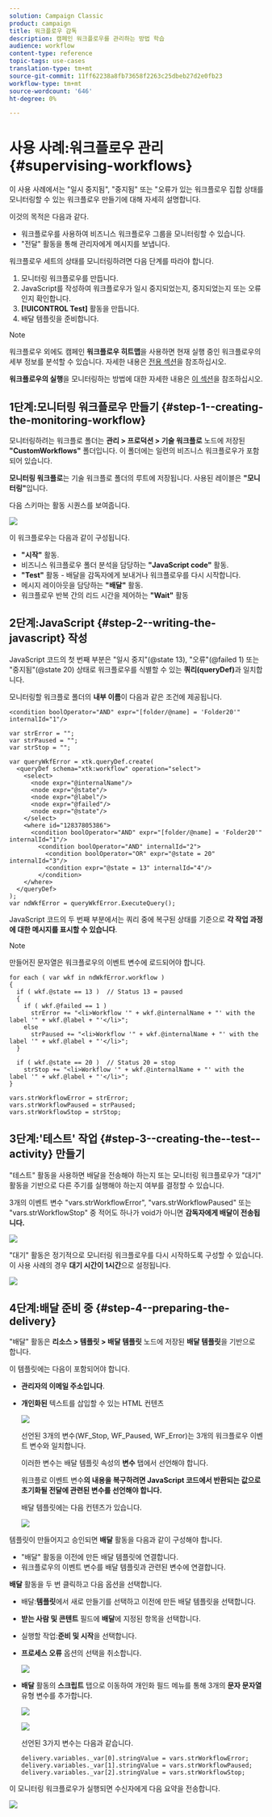 ```yaml
---
solution: Campaign Classic
product: campaign
title: 워크플로우 감독
description: 캠페인 워크플로우를 관리하는 방법 학습
audience: workflow
content-type: reference
topic-tags: use-cases
translation-type: tm+mt
source-git-commit: 11ff62238a8fb73658f2263c25dbeb27d2e0fb23
workflow-type: tm+mt
source-wordcount: '646'
ht-degree: 0%

---
```



# 사용 사례:워크플로우 관리{#supervising-workflows}

이 사용 사례에서는 &quot;일시 중지됨&quot;, &quot;중지됨&quot; 또는 &quot;오류가 있는 워크플로우 집합 상태를 모니터링할 수 있는 워크플로우 만들기에 대해 자세히 설명합니다.

이것의 목적은 다음과 같다.

* 워크플로우를 사용하여 비즈니스 워크플로우 그룹을 모니터링할 수 있습니다.
* &quot;전달&quot; 활동을 통해 관리자에게 메시지를 보냅니다.

워크플로우 세트의 상태를 모니터링하려면 다음 단계를 따라야 합니다.

1. 모니터링 워크플로우를 만듭니다.
1. JavaScript를 작성하여 워크플로우가 일시 중지되었는지, 중지되었는지 또는 오류인지 확인합니다.
1. **[!UICONTROL Test]** 활동을 만듭니다.
1. 배달 템플릿을 준비합니다.

>[!NOTE]
>
>워크플로우 외에도 캠페인 **워크플로우 히트맵**&#x200B;을 사용하면 현재 실행 중인 워크플로우의 세부 정보를 분석할 수 있습니다. 자세한 내용은 [전용 섹션](../../workflow/using/heatmap.md)을 참조하십시오.
>
>**워크플로우의 실행**&#x200B;을 모니터링하는 방법에 대한 자세한 내용은 [이 섹션](../../workflow/using/monitoring-workflow-execution.md)을 참조하십시오.

## 1단계:모니터링 워크플로우 만들기 {#step-1--creating-the-monitoring-workflow}

모니터링하려는 워크플로 폴더는 **관리 > 프로덕션 > 기술 워크플로** 노드에 저장된 **&quot;CustomWorkflows&quot;** 폴더입니다. 이 폴더에는 일련의 비즈니스 워크플로우가 포함되어 있습니다.

**모니터링 워크플로**&#x200B;는 기술 워크플로 폴더의 루트에 저장됩니다. 사용된 레이블은 **&quot;모니터링&quot;**&#x200B;입니다.

다음 스키마는 활동 시퀀스를 보여줍니다.

![](assets/uc_monitoring_workflow_overview.png)

이 워크플로우는 다음과 같이 구성됩니다.

* **&quot;시작&quot;** 활동.
* 비즈니스 워크플로우 폴더 분석을 담당하는 **&quot;JavaScript code&quot;** 활동.
* **&quot;Test&quot;** 활동 - 배달을 감독자에게 보내거나 워크플로우를 다시 시작합니다.
* 메시지 레이아웃을 담당하는 **&quot;배달&quot;** 활동.
* 워크플로우 반복 간의 리드 시간을 제어하는 **&quot;Wait&quot;** 활동

## 2단계:JavaScript {#step-2--writing-the-javascript} 작성

JavaScript 코드의 첫 번째 부분은 &quot;일시 중지&quot;(@state 13), &quot;오류&quot;(@failed 1) 또는 &quot;중지됨&quot;(@state 20) 상태로 워크플로우를 식별할 수 있는 **쿼리(queryDef)**&#x200B;과 일치합니다.

모니터링할 워크플로 폴더의 **내부 이름**&#x200B;이 다음과 같은 조건에 제공됩니다.

```
<condition boolOperator="AND" expr="[folder/@name] = 'Folder20'" internalId="1"/>
```

```
var strError = "";
var strPaused = "";
var strStop = "";

var queryWkfError = xtk.queryDef.create(
  <queryDef schema="xtk:workflow" operation="select">
    <select>
      <node expr="@internalName"/>
      <node expr="@state"/>
      <node expr="@label"/>
      <node expr="@failed"/>
      <node expr="@state"/>   
    </select>
    <where id="12837805386">
      <condition boolOperator="AND" expr="[folder/@name] = 'Folder20'" internalId="1"/>
        <condition boolOperator="AND" internalId="2">
          <condition boolOperator="OR" expr="@state = 20" internalId="3"/>
          <condition expr="@state = 13" internalId="4"/>
        </condition>  
    </where>
  </queryDef>
);
var ndWkfError = queryWkfError.ExecuteQuery(); 
```

JavaScript 코드의 두 번째 부분에서는 쿼리 중에 복구된 상태를 기준으로 **각 작업 과정에 대한 메시지를 표시할 수 있습니다**.

>[!NOTE]
>
>만들어진 문자열은 워크플로우의 이벤트 변수에 로드되어야 합니다.

```
for each ( var wkf in ndWkfError.workflow ) 
{
  if ( wkf.@state == 13 )  // Status 13 = paused
  {
    if ( wkf.@failed == 1 )
      strError += "<li>Workflow '" + wkf.@internalName + "' with the label '" + wkf.@label + "'</li>";
    else
      strPaused += "<li>Workflow '" + wkf.@internalName + "' with the label '" + wkf.@label + "'</li>";
  }
  
  if ( wkf.@state == 20 )  // Status 20 = stop
    strStop += "<li>Workflow '" + wkf.@internalName + "' with the label '" + wkf.@label + "'</li>";
}

vars.strWorkflowError = strError;
vars.strWorkflowPaused = strPaused;
vars.strWorkflowStop = strStop;
```

## 3단계:&#39;테스트&#39; 작업 {#step-3--creating-the--test--activity} 만들기

&quot;테스트&quot; 활동을 사용하면 배달을 전송해야 하는지 또는 모니터링 워크플로우가 &quot;대기&quot; 활동을 기반으로 다른 주기를 실행해야 하는지 여부를 결정할 수 있습니다.

3개의 이벤트 변수 &quot;vars.strWorkflowError&quot;, &quot;vars.strWorkflowPaused&quot; 또는 &quot;vars.strWorkflowStop&quot; 중 적어도 하나가 void가 아니면 **감독자에게 배달이 전송됩니다.**

![](assets/uc_monitoring_workflow_test.png)

&quot;대기&quot; 활동은 정기적으로 모니터링 워크플로우를 다시 시작하도록 구성할 수 있습니다. 이 사용 사례의 경우 **대기 시간이 1시간**&#x200B;으로 설정됩니다.

![](assets/uc_monitoring_workflow_attente.png)

## 4단계:배달 준비 중 {#step-4--preparing-the-delivery}

&quot;배달&quot; 활동은 **리소스 > 템플릿 > 배달 템플릿** 노드에 저장된 **배달 템플릿**&#x200B;을 기반으로 합니다.

이 템플릿에는 다음이 포함되어야 합니다.

* **관리자의 이메일 주소입니다**.
* **개인화된** 텍스트를 삽입할 수 있는 HTML 컨텐츠

   ![](assets/uc_monitoring_workflow_variables_diffusion.png)

   선언된 3개의 변수(WF_Stop, WF_Paused, WF_Error)는 3개의 워크플로우 이벤트 변수와 일치합니다.

   이러한 변수는 배달 템플릿 속성의 **변수** 탭에서 선언해야 합니다.

   워크플로 이벤트 변수&#x200B;**의 내용을 복구하려면 JavaScript 코드에서 반환되는 값으로 초기화될 전달에 관련된 변수를 선언해야 합니다.**

   배달 템플릿에는 다음 컨텐츠가 있습니다.

   ![](assets/uc_monitoring_workflow_model_diffusion.png)

템플릿이 만들어지고 승인되면 **배달** 활동을 다음과 같이 구성해야 합니다.

* &quot;배달&quot; 활동을 이전에 만든 배달 템플릿에 연결합니다.
* 워크플로우의 이벤트 변수를 배달 템플릿과 관련된 변수에 연결합니다.

**배달** 활동을 두 번 클릭하고 다음 옵션을 선택합니다.

* 배달:**템플릿**&#x200B;에서 새로 만들기를 선택하고 이전에 만든 배달 템플릿을 선택합니다.
* **받는 사람 및 콘텐트** 필드에 **배달**&#x200B;에 지정된 항목을 선택합니다.
* 실행할 작업:**준비 및 시작**&#x200B;을 선택합니다.
* **프로세스 오류** 옵션의 선택을 취소합니다.

   ![](assets/uc_monitoring_workflow_optionmodel.png)

* **배달** 활동의 **스크립트** 탭으로 이동하여 개인화 필드 메뉴를 통해 3개의 **문자 문자열** 유형 변수를 추가합니다.

   ![](assets/uc_monitoring_workflow_selectlinkvariables.png)

   ![](assets/uc_monitoring_workflow_linkvariables.png)

   선언된 3가지 변수는 다음과 같습니다.

   ```
   delivery.variables._var[0].stringValue = vars.strWorkflowError;
   delivery.variables._var[1].stringValue = vars.strWorkflowPaused;
   delivery.variables._var[2].stringValue = vars.strWorkflowStop; 
   ```

이 모니터링 워크플로우가 실행되면 수신자에게 다음 요약을 전송합니다.

![](assets/uc_monitoring_workflow_mailfinal.png)

